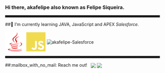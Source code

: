 ### Hi there, akafelipe also known as Felipe Siqueira.
<hr style="border-style: dashed;">
##🌱 I’m currently learning JAVA, JavaScript and APEX <i>Salesforce.</i>

<div style="display: inline_block">
  <br>
  <img align="center" alt="akafelipe-Java" height="64" width="64" src="https://raw.githubusercontent.com/devicons/devicon/master/icons/java/java-plain.svg">
  <img align="center" alt="akfelipe-JS" height="64" width="64" src="https://raw.githubusercontent.com/devicons/devicon/master/icons/javascript/javascript-plain.svg">
  <img align="center" alt="akafelipe-Salesforce" src="https://c1.sfdcstatic.com/content/dam/sfdc-docs/www/logos/logo-salesforce.svg">
</div>

<div> 
  <hr style="border-style: dashed;">
  ##:mailbox_with_no_mail: Reach me out!&nbsp;&nbsp;                       
  <a href="mailto:sqr.felipe@gmail.com"><img align="center" src="https://img.shields.io/badge/GMAIL-red"></a>
  <a href="https://www.linkedin.com/in/felipesiqueirasilva" target="_blank"><img align="center" src="https://img.shields.io/badge/LINKEDIN-blue"></a>  
</div>


